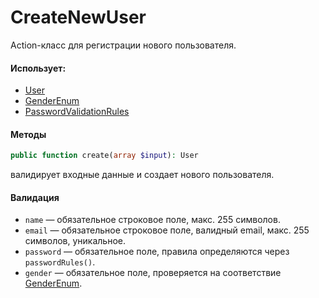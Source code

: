 # CreateNewUser

Action-класс для регистрации нового пользователя.

#### Использует:

* [User](/app/Models/User/User.md)
* [GenderEnum](/app/Enums/User/GenderEnum.md)
* [PasswordValidationRules](/app/Actions/Fortify/PasswordValidationRules.md)

#### Методы

```php
public function create(array $input): User
```

валидирует входные данные и создает нового пользователя.

#### Валидация

* `name` — обязательное строковое поле, макс. 255 символов.
* `email` — обязательное строковое поле, валидный email, макс. 255 символов, уникальное.
* `password` — обязательное поле, правила определяются через `passwordRules()`.
* `gender` — обязательное поле, проверяется на соответствие [GenderEnum](/app/Enums/User/GenderEnum.md).
